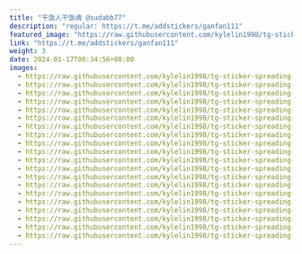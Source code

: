 ```yaml
---
title: "干饭人干饭魂 @sudabb77"
description: "regular: https://t.me/addstickers/ganfan111"
featured_image: "https://raw.githubusercontent.com/kylelin1998/tg-sticker-spreading-worldwide-images/main/img/531bd936-5d3a-4c52-b1ca-ad0cebf1e20a.jpg"
link: "https://t.me/addstickers/ganfan111"
weight: 3
date: 2024-01-17T00:34:56+08:00
images:
  - https://raw.githubusercontent.com/kylelin1998/tg-sticker-spreading-worldwide-images/main/img/531bd936-5d3a-4c52-b1ca-ad0cebf1e20a.jpg
  - https://raw.githubusercontent.com/kylelin1998/tg-sticker-spreading-worldwide-images/main/img/e5508111-b169-4ead-96df-f6afae1a059f.jpg
  - https://raw.githubusercontent.com/kylelin1998/tg-sticker-spreading-worldwide-images/main/img/3488982e-4c6f-42eb-bce7-fd7808a8a862.jpg
  - https://raw.githubusercontent.com/kylelin1998/tg-sticker-spreading-worldwide-images/main/img/b5e18a56-247e-41bc-b5a1-47497d15bc0c.jpg
  - https://raw.githubusercontent.com/kylelin1998/tg-sticker-spreading-worldwide-images/main/img/74e51ae7-3a0b-4fde-9c45-f0a0ebb76f93.jpg
  - https://raw.githubusercontent.com/kylelin1998/tg-sticker-spreading-worldwide-images/main/img/42abb30d-bdb0-4647-9f9b-fd9cc39ff27e.jpg
  - https://raw.githubusercontent.com/kylelin1998/tg-sticker-spreading-worldwide-images/main/img/3e5cc79b-84f4-421a-ac46-88b21225c2e0.jpg
  - https://raw.githubusercontent.com/kylelin1998/tg-sticker-spreading-worldwide-images/main/img/67e988b3-5d2c-43f3-a1fd-63e33dca2726.jpg
  - https://raw.githubusercontent.com/kylelin1998/tg-sticker-spreading-worldwide-images/main/img/10a0ad85-ed06-4d81-92c5-79d5246e6894.jpg
  - https://raw.githubusercontent.com/kylelin1998/tg-sticker-spreading-worldwide-images/main/img/460563a7-6093-4e21-9b11-454275b6f91e.jpg
  - https://raw.githubusercontent.com/kylelin1998/tg-sticker-spreading-worldwide-images/main/img/284c2e5c-6acb-4fb0-b16e-a77e660f3521.jpg
  - https://raw.githubusercontent.com/kylelin1998/tg-sticker-spreading-worldwide-images/main/img/10b438e4-de12-474e-9fc1-77ff779ceaa5.jpg
  - https://raw.githubusercontent.com/kylelin1998/tg-sticker-spreading-worldwide-images/main/img/23343aa5-dff0-4e69-95c8-0823e2affd36.jpg
  - https://raw.githubusercontent.com/kylelin1998/tg-sticker-spreading-worldwide-images/main/img/2e71f187-5b9b-494a-89d0-84ec5ec3cf06.jpg
  - https://raw.githubusercontent.com/kylelin1998/tg-sticker-spreading-worldwide-images/main/img/f976469c-bd3c-453b-93d8-ab0b00472181.jpg
  - https://raw.githubusercontent.com/kylelin1998/tg-sticker-spreading-worldwide-images/main/img/014178ba-046e-41d0-8e4f-32a0fcd542b4.jpg
  - https://raw.githubusercontent.com/kylelin1998/tg-sticker-spreading-worldwide-images/main/img/3194f354-3454-4b68-9a9c-28f424b8c672.jpg
  - https://raw.githubusercontent.com/kylelin1998/tg-sticker-spreading-worldwide-images/main/img/b290109d-e8f8-4f49-8ca0-32e2d58a5f72.jpg
  - https://raw.githubusercontent.com/kylelin1998/tg-sticker-spreading-worldwide-images/main/img/a8a33395-a6f3-4198-87c8-0f2dd6fc6f2f.jpg
  - https://raw.githubusercontent.com/kylelin1998/tg-sticker-spreading-worldwide-images/main/img/7b56d1e7-e0e9-4900-a1b1-e4a9fde8680b.jpg
---
```

